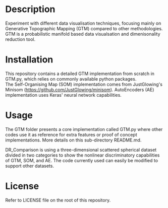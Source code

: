 # Description
Experiment with different data visualisation techniques, focusing mainly on Generative Topographic Mapping (GTM) compared to other methodologies. GTM is a probabilistic manifold based data visualsation and dimenisonality reduction tool. 

# Installation
This repository contains a detailed GTM implementation from scratch in GTM.py, which relies on commonly available python packages.  
The Self-Organising Map (SOM) implementation comes from JustGlowing's Minisom (https://github.com/JustGlowing/minisom).
 AutoEncoders (AE) implementation uses Keras' neural network capabilities.

# Usage
The GTM folder presents a core implementation called GTM.py where other codes use it as reference for extra features or proof of concept implementations. More details on this sub-directory README.md.

DR_Comparison is using a three-dimensional scattered spherical dataset divided in two categories to show the nonlinear discriminatory capabilities of GTM, SOM, and AE. The code currently used can easily be modified to support other datasets.  

# License
Refer to LICENSE file on the root of this repository.
